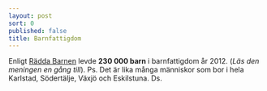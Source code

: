 ```yaml
---
layout: post
sort: 0
published: false
title: Barnfattigdom
---
```


Enligt [Rädda Barnen](https://www.raddabarnen.se/Documents/vad-vi-gor/sverige/samhallets-ansvar/barnfattigdom/rb_fattigdom_2014_klar2_webb_.pdf) levde **230 000 barn** i barnfattigdom år 2012. (_Läs den meningen en gång till_). Ps. Det är lika många människor som bor i hela Karlstad, Södertälje, Växjö och Eskilstuna. Ds.
